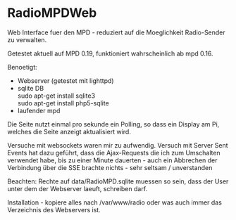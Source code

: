 
RadioMPDWeb
=============
Web Interface fuer den MPD - reduziert auf die Moeglichkeit 
Radio-Sender zu verwalten.

Getestet aktuell auf MPD 0.19, funktioniert wahrscheinlich ab mpd 0.16.

Benoetigt: 
- Webserver (getestet mit lighttpd)
- sqlite DB  
  sudo apt-get install sqlite3  
  sudo apt-get install php5-sqlite 
- laufender mpd

Die Seite nutzt einmal pro sekunde ein Polling, so dass ein Display
am Pi, welches die Seite anzeigt aktualisiert wird.

Versuche mit websockets waren mir zu aufwendig.
Versuch mit Server Sent Events hat dazu geführt, dass die 
Ajax-Requests die ich zum Umschalten verwendet habe, bis zu einer
Minute dauerten - auch ein Abbrechen der Verbindung über die SSE 
brachte nichts - sehr seltsam / unverstanden

Beachten: Rechte auf data/RadioMPD.sqlite muessen so sein, dass
der User unter dem der Webserver laeuft, schreiben darf.

Installation - kopiere alles nach /var/www/radio oder was auch immer
das Verzeichnis des Webservers ist.


